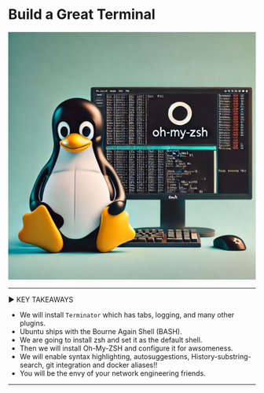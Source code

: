 # Build a Great Terminal

![screenshot](img/Tux-Terminal.png)

----------------------------------------------------------------

:arrow_forward: KEY TAKEAWAYS

- We will install `Terminator` which has tabs, logging, and many other plugins.
- Ubuntu ships with the Bourne Again Shell (BASH).
- We are going to install zsh and set it as the default shell.
- Then we will install Oh-My-ZSH and configure it for awsomeness.
- We will enable syntax highlighting, autosuggestions, History-substring-search, git integration and docker aliases!!
- You will be the envy of your network engineering friends.

----------------------------------------------------------------
